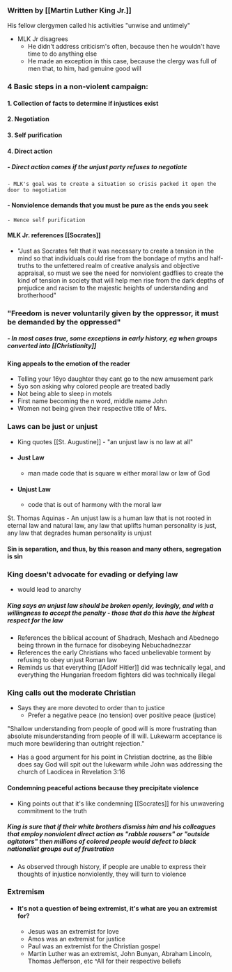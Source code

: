 ### Written by [[Martin Luther King Jr.]]


His fellow clergymen called his activities "unwise and untimely"
- MLK Jr disagrees
	- He didn't address criticism's often, because then he wouldn't have time to do anything else
	- He made an exception in this case, because the clergy was full of men that, to him, had genuine good will


### 4 Basic steps in a non-violent campaign:
#### 1. Collection of facts to determine if injustices exist
#### 2. Negotiation 
#### 3. Self purification
#### 4. Direct action
##### - Direct action comes if the unjust party refuses to negotiate
	- MLK's goal was to create a situation so crisis packed it open the door to negotiation
#### - Nonviolence demands that you must be pure as the ends you seek
	- Hence self purification


#### MLK Jr. references [[Socrates]]
- "Just as Socrates felt that it was necessary to create a tension in the mind so that individuals could rise from the bondage of myths and half-truths to the unfettered realm of creative analysis and objective appraisal, so must we see the need for nonviolent gadflies to create the kind of tension in society that will help men rise from the dark depths of prejudice and racism to the majestic heights of understanding and brotherhood"


### "Freedom is never voluntarily given by the oppressor, it must be demanded by the oppressed"
##### - In most cases true, some exceptions in early history, eg when groups converted into [[Christianity]]


#### King appeals to the emotion of the reader
- Telling your 16yo daughter they cant go to the new amusement park
- 5yo son asking why colored people are treated badly
- Not being able to sleep in motels
- First name becoming the n word, middle name John
- Women not being given their respective title of Mrs.


### Laws can be just or unjust
- King quotes [[St. Augustine]] - "an unjust law is no law at all"
- #### Just Law
	- man made code that is square w either moral law or law of God
- #### Unjust Law
	- code that is out of harmony with the moral law

St. Thomas Aquinas - An unjust law is a human law that is not rooted in eternal law and natural law, any law that uplifts human personality is just, any law that degrades human personality is unjust

#### Sin is separation, and thus, by this reason and many others, segregation is sin


### King doesn't advocate for evading or defying law
- would lead to anarchy
##### King says an unjust law should be broken openly, lovingly, and with a willingness to accept the penalty - those that do this have the highest respect for the law
- References the biblical account of Shadrach, Meshach and Abednego being thrown in the furnace for disobeying Nebuchadnezzar
- References the early Christians who faced unbelievable torment by refusing to obey unjust Roman law
- Reminds us that everything [[Adolf Hitler]] did was technically legal, and everything the Hungarian freedom fighters did was technically illegal


### King calls out the moderate Christian
- Says they are more devoted to order than to justice
	- Prefer a negative peace (no tension) over positive peace (justice)

"Shallow understanding from people of good will is more frustrating than absolute misunderstanding from people of ill will. Lukewarm acceptance is much more bewildering than outright rejection."
- Has a good argument for his point in Christian doctrine, as the Bible does say God will spit out the lukewarm while John was addressing the church of Laodicea in Revelation 3:16

#### Condemning peaceful actions because they precipitate violence
- King points out that it's like condemning [[Socrates]] for his unwavering commitment to the truth

##### King is sure that if their white brothers dismiss him and his colleagues that employ nonviolent direct action as "rabble rousers" or "outside agitators" then millions of colored people would defect to black nationalist groups out of frustration
- As observed through history, if people are unable to express their thoughts of injustice nonviolently, they will turn to violence

### Extremism
- #### It's not a question of being extremist, it's what are you an extremist for?
	- Jesus was an extremist for love
	- Amos was an extremist for justice
	- Paul was an extremist for the Christian gospel
	- Martin Luther was an extremist, John Bunyan, Abraham Lincoln, Thomas Jefferson, etc
^All for their respective beliefs

